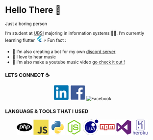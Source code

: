 # Hello There 👋

Just a boring person
<!--
**sisodiya2421/sisodiya2421** is a ✨ _special_ ✨ repository because its `README.md` (this file) appears on your GitHub profile.

Here are some ideas to get you started:

- 🔭 I’m currently working on ...
- 🌱 I’m currently learning ...
- 👯 I’m looking to collaborate on ...
- 🤔 I’m looking for help with ...
- 💬 Ask me about ...
- 📫 How to reach me: ...
- 😄 Pronouns: ...
- ⚡ Fun fact: ...
-->

I’m student at [UBSI](http://www.bsi.ac.id/) majoring in information systems 👨‍🎓.  I’m currently learning flutter <img src="https://github.com/devicons/devicon/blob/master/icons/flutter/flutter-original.svg" alt="PHP" width="20" height="20"/> 
  ⚡ Fun fact :
  - 👯 I’m also creating a bot for my own [discord server](https://discord.st/senjawave)
  - :musical_note: I love to hear music 
  - 🤔 i'm also make a youtube music video [go check it out !](https://www.youtube.com/channel/UCbSRdIKql2-fG0t-KbkBk_Q)

### LETS CONNECT ☕
<p align="center">
  <img src="https://github.com/devicons/devicon/blob/master/icons/linkedin/linkedin-original.svg" alt="LinkedIn" width="50" height="50" href="https://www.linkedin.com/in/ariasatria"/> 
  <img src="https://github.com/devicons/devicon/blob/master/icons/facebook/facebook-original.svg" alt="Facebook" width="50" height="50" href="https://www.facebook.com/aria.satria.77"/> 
  <img src="https://icons8.com/icon/Xy10Jcu1L2Su/instagram" alt="Facebook" width="50" height="50" href="https://www.instagram.com/ariaaaas__"/>
</p>


### LANGUAGE & TOOLS THAT I USED

<p align="center">
  <img src="https://github.com/devicons/devicon/blob/master/icons/php/php-plain.svg" alt="PHP" width="50" height="50"/> 
  <img src="https://github.com/devicons/devicon/blob/master/icons/javascript/javascript-original.svg" alt="JavaScript" width="50" height="50"/>
  <img src="https://github.com/devicons/devicon/blob/master/icons/python/python-original.svg" alt="Python" width="50" height="50"/> 
  <img src="https://github.com/devicons/devicon/blob/master/icons/nodejs/nodejs-original.svg" alt="nodejs" width="50" height="50"/> 
  <img src="https://github.com/devicons/devicon/blob/master/icons/lua/lua-original-wordmark.svg" alt="Lua" width="50" height="50"/>
  <img src="https://github.com/devicons/devicon/blob/master/icons/npm/npm-original-wordmark.svg" alt="npm" width="50" height="50"/> 
  <img src="https://github.com/devicons/devicon/blob/master/icons/visualstudio/visualstudio-plain.svg" alt="VisualStudio" width="50" height="50"/> 
  <img src="https://github.com/devicons/devicon/blob/master/icons/heroku/heroku-original-wordmark.svg" alt="Heroku" width="50" height="50"/> 
  
</p>
